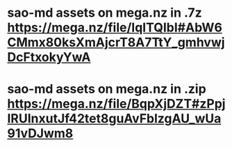 # sao-md assets on mega.nz in .7z https://mega.nz/file/IqITQIbI#AbW6CMmx80ksXmAjcrT8A7TtY_gmhvwjDcFtxokyYwA
# sao-md assets on mega.nz in .zip https://mega.nz/file/BqpXjDZT#zPpjIRUInxutJf42tet8guAvFblzgAU_wUa91vDJwm8
